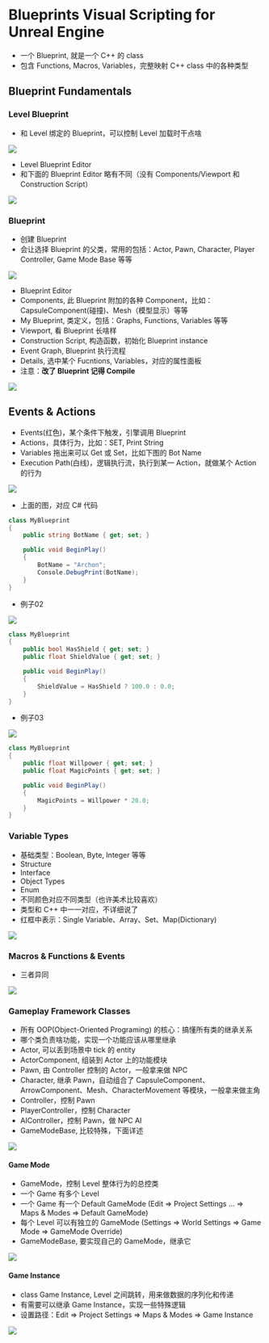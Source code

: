 # Blueprints Visual Scripting for Unreal Engine

 * 一个 Blueprint, 就是一个 C++ 的 class
 * 包含 Functions, Macros, Variables，完整映射 C++ class 中的各种类型


## Blueprint Fundamentals

### Level Blueprint

 * 和 Level 绑定的 Blueprint，可以控制 Level 加载时干点啥

![](images/2020_10_06_blueprints_visual_scripting/level_blueprint_01.png)

 * Level Blueprint Editor
 * 和下面的 Blueprint Editor 略有不同（没有 Components/Viewport 和 Construction Script）

![](images/2020_10_06_blueprints_visual_scripting/level_blueprint_02.png)

### Blueprint

 * 创建 Blueprint
 * 会让选择 Blueprint 的父类，常用的包括：Actor, Pawn, Character, Player Controller, Game Mode Base 等等

![](images/2020_10_06_blueprints_visual_scripting/create_blueprint.png)

 * Blueprint Editor
 * Components, 此 Blueprint 附加的各种 Component，比如：CapsuleComponent(碰撞)、Mesh（模型显示）等等 
 * My Blueprint, 类定义，包括：Graphs, Functions, Variables 等等
 * Viewport, 看 Blueprint 长啥样
 * Construction Script, 构造函数，初始化 Blueprint instance
 * Event Graph, Blueprint 执行流程
 * Details, 选中某个 Fucntions, Variables，对应的属性面板
 * 注意：**改了 Blueprint 记得 Compile**

![](images/2020_10_06_blueprints_visual_scripting/blueprint_editor.png)

## Events & Actions

 * Events(红色)，某个条件下触发，引擎调用 Blueprint
 * Actions，具体行为，比如：SET, Print String
 * Variables 拖出来可以 Get 或 Set，比如下图的 Bot Name
 * Execution Path(白线)，逻辑执行流，执行到某一 Action，就做某个 Action 的行为

![](images/2020_10_06_blueprints_visual_scripting/event_graph_01.png)

 * 上面的图，对应 C# 代码

```C#
class MyBlueprint
{
    public string BotName { get; set; }

    public void BeginPlay()
    {
        BotName = "Archon";
        Console.DebugPrint(BotName);
    }
}
```

 * 例子02

![](images/2020_10_06_blueprints_visual_scripting/event_graph_02.png)

```C#
class MyBlueprint
{
    public bool HasShield { get; set; }
    public float ShieldValue { get; set; }

    public void BeginPlay()
    {
        ShieldValue = HasShield ? 100.0 : 0.0;
    }
}
```

 * 例子03

![](images/2020_10_06_blueprints_visual_scripting/event_graph_03.png)

```C#
class MyBlueprint
{
    public float Willpower { get; set; }
    public float MagicPoints { get; set; }

    public void BeginPlay()
    {
        MagicPoints = Willpower * 20.0;
    }
}
```

### Variable Types

 * 基础类型：Boolean, Byte, Integer 等等
 * Structure
 * Interface
 * Object Types
 * Enum
 * 不同颜色对应不同类型（也许美术比较喜欢）
 * 类型和 C++ 中一一对应，不详细说了
 * 红框中表示：Single Variable、Array、Set、Map(Dictionary)

![](images/2020_10_06_blueprints_visual_scripting/variable_types.png)

### Macros & Functions & Events

 * 三者异同

![](images/2020_10_06_blueprints_visual_scripting/macro_function_event.png)

### Gameplay Framework Classes

 * 所有 OOP(Object-Oriented Programing) 的核心：搞懂所有类的继承关系
 * 哪个类负责啥功能，实现一个功能应该从哪里继承
 * Actor, 可以丢到场景中 tick 的 entity
 * ActorComponent, 组装到 Actor 上的功能模块
 * Pawn, 由 Controller 控制的 Actor，一般拿来做 NPC
 * Character, 继承 Pawn，自动组合了 CapsuleComponent、ArrowComponent、Mesh、CharacterMovement 等模块，一般拿来做主角
 * Controller，控制 Pawn
 * PlayerController，控制 Character
 * AIController，控制 Pawn，做 NPC AI
 * GameModeBase, 比较特殊，下面详述

![](images/2020_10_06_blueprints_visual_scripting/gameplay_framework_classes.png)

#### Game Mode

 * GameMode，控制 Level 整体行为的总控类
 * 一个 Game 有多个 Level
 * 一个 Game 有一个 Default GameMode (Edit => Project Settings ... => Maps & Modes => Default GameMode)
 * 每个 Level 可以有独立的 GameMode (Settings => World Settings => Game Mode => GameMode Override)
 * GameModeBase, 要实现自己的 GameMode，继承它

![](images/2020_10_06_blueprints_visual_scripting/game_mode.png)

#### Game Instance

 * class Game Instance, Level 之间跳转，用来做数据的序列化和传递
 * 有需要可以继承 Game Instance，实现一些特殊逻辑
 * 设置路径：Edit => Project Settings => Maps & Modes => Game Instance

![](images/2020_10_06_blueprints_visual_scripting/game_instance.png)
